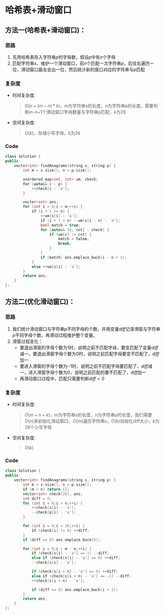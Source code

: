 # 哈希表+滑动窗口
## 方法一(哈希表+滑动窗口)：
### 思路
1. 先用哈希表存入字符串$p$的字母数，假设$p$中有$n$个字母
2. 匹配字符串$s$，维护一个滑动窗口，前$n$个匹配一次字符串$p$，后往右遍历一位，滑动窗口最左会出一位，然后统计新的窗口对应的字符串与$p$匹配
### 复杂度
- 时间复杂度:
  > $O(n+(m-n)*k)$，m为字符串s的长度，n为字符串p的长度，需要判断m-n+1个滑动窗口字母数量与字符串p匹配，k为26
- 空间复杂度:
  > $O(k)$，存储小写字母，k为26

### Code
```C++ []
class Solution {
public:
    vector<int> findAnagrams(string s, string p) {
        int m = s.size(), n = p.size();

        unordered_map<int, int> um, check;
        for (auto&& c : p) {
            ++check[c - 'a'];
        }

        vector<int> ans;
        for (int i = 0;i < m;++i) {
            if (i + 1 >= n) {
                ++um[s[i] - 'a'];
                if (i + 1 > n) --um[s[i - n] - 'a'];
                bool match = true;
                for (auto&& [c, cnt] : check) {
                    if (um[c] != cnt) {
                        match = false;
                        break;
                    }
                }
                if (match) ans.emplace_back(i - n + 1);
            }
            else ++um[s[i] - 'a'];
        }
        return ans;
    }
};
```
## 方法二(优化滑动窗口)：
### 思路
1. 我们统计滑动窗口与字符串$p$不同字母的个数，并用变量$diff$记录滑窗与字符串$p$不同字母个数，再滑动过程维护整个变量。
2. 滑窗过程变化：
   - 要退出滑窗的字母个数为$1$时，说明之前不匹配字母，要变匹配了变量$diff$减一，要退出滑窗字母个数为$0$时，说明之前匹配字母要变不匹配了，$diff$加一
   - 要进入滑窗的字母个数为$-1$时，说明之前不匹配字母要匹配了，$diff$减一，进入滑窗字母个数为$0$，说明之前匹配的要不匹配了，$diff$加一
   - 再滑动窗口过程中，匹配只需要判断$diff=0$
### 复杂度
- 时间复杂度:
  > $O(m+n+k)$，m为字符串s的长度，n为字符串p的长度，我们需要$O(n)$来初始化滑动窗口，$O(m)$遍历字符串s，$O(k)$初始化diff大小，k为26个小写字母
- 空间复杂度:
  > $O(k)$

### Code
```C++ []
class Solution {
public:
    vector<int> findAnagrams(string s, string p) {
        int m = s.size(), n = p.size();
        if (m < n) return {};
        vector<int> check(26), ans;
        int diff = 0;
        for (int i = 0;i < n;++i) {
            ++check[s[i] - 'a'];
            --check[p[i] - 'a'];
        }

        for (int i = 0;i < 26;++i) {
            if (check[i] != 0) ++diff;
        }
        if (diff == 0) ans.emplace_back(0);

        for (int i = 0;i < m - n;++i) {
            if (check[s[i] - 'a'] == 1) --diff;
            else if (check[s[i] - 'a'] == 0) ++diff;
            --check[s[i] - 'a'];

            if (check[s[i + n] - 'a'] == 0) ++diff;
            else if (check[s[i + n] - 'a'] == -1) --diff;
            ++check[s[i + n] - 'a'];

            if (diff == 0) ans.emplace_back(i + 1);
        }
        return ans;
    }
};
```